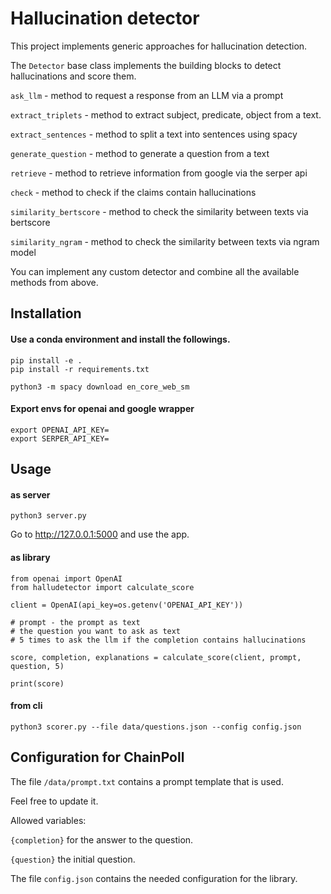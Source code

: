 # Hallucination detector

This project implements generic approaches for hallucination detection.

The ```Detector``` base class implements the building blocks to detect hallucinations and score them.

```ask_llm``` - method to request a response from an LLM via a prompt

```extract_triplets``` - method to extract subject, predicate, object from a text.

```extract_sentences``` - method to split a text into sentences using spacy

```generate_question``` - method to generate a question from a text

```retrieve``` - method to retrieve information from google via the serper api

```check``` - method to check if the claims contain hallucinations

```similarity_bertscore``` - method to check the similarity between texts via bertscore

```similarity_ngram``` - method to check the similarity between texts via ngram model

You can implement any custom detector and combine all the available methods from above.

## Installation

#### Use a conda environment and install the followings.
```
pip install -e .
pip install -r requirements.txt

python3 -m spacy download en_core_web_sm

```
#### Export envs for openai and google wrapper
```
export OPENAI_API_KEY=
export SERPER_API_KEY=
```


## Usage

#### as server
```
python3 server.py
```

Go to http://127.0.0.1:5000 and use the app.


#### as library
```
from openai import OpenAI
from halludetector import calculate_score

client = OpenAI(api_key=os.getenv('OPENAI_API_KEY'))

# prompt - the prompt as text
# the question you want to ask as text
# 5 times to ask the llm if the completion contains hallucinations

score, completion, explanations = calculate_score(client, prompt, question, 5)

print(score)
```

#### from cli

```
python3 scorer.py --file data/questions.json --config config.json
```


## Configuration for ChainPoll

The file `/data/prompt.txt` contains a prompt template that is used.

Feel free to update it.

Allowed variables:

`{completion}` for the answer to the question.


`{question}` the initial question.


The file `config.json` contains the needed configuration for the library.

